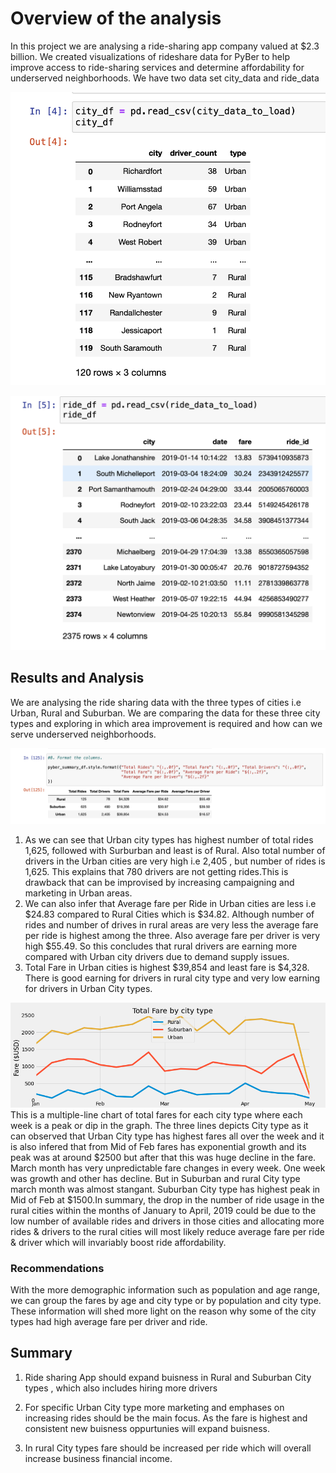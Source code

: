 # Overview of the analysis


In this project we are analysing a ride-sharing app company valued at $2.3 billion. We created visualizations of rideshare data for PyBer to help improve access to ride-sharing services and determine affordability for underserved neighborhoods. We have two data set city_data and ride_data 

![alt text](Resources/city_df.png)

![alt text](Resources/ride_df.png)

## Results and Analysis

We are analysing the ride sharing data with the three types of cities i.e Urban, Rural and Suburban. We are comparing the data for these three city types and exploring in which area improvement is required and how can we serve underserved neighborhoods.

![alt text](Resources/Final_analysis1.png)

1. As we can see that Urban city types has highest number of total rides  1,625, followed with Surburban and least is of Rural. Also total number of drivers in the Urban cities are very high i.e 2,405 , but number of rides is 1,625. This explains that 780 drivers are not getting rides.This is drawback that can be improvised by increasing campaigning and marketing in Urban areas.
2. We can also infer that Average fare per Ride in Urban cities are less i.e $24.83 compared to Rural Cities which is $34.82. Although number of rides and number of drives in rural areas are very less the average fare per ride is highest among the three. Also average fare per driver is very high $55.49. So this concludes that rural drivers are earning more compared with Urban city drivers due to demand supply issues. 
3. Total Fare in Urban cities is highest $39,854 and least fare is $4,328. There is good earning for drivers in rural city type and very low earning for drivers in Urban City types.

![alt text](Resources/Pyber_fare_summary.png)
This is a multiple-line chart of total fares for each city type where each week is a peak or dip in the graph. The three lines depicts City type as it can observed that Urban City type has highest fares all over the week and it is also infered that from Mid of Feb fares has exponential growth and its peak was at around $2500 but after that this was huge decline in the fare. March month has very unpredictable fare changes in every week. One week was growth and other has decline. But in Suburban and rural City type march month was almost stangant. Suburban City type has highest peak in Mid of Feb at $1500.In summary, the drop in the number of ride usage in the rural cities within the months of January to April, 2019 could be due to the low number of available rides and drivers in those cities and allocating more rides & drivers to the rural cities will most likely reduce average fare per ride & driver which will invariably boost ride affordability.
### Recommendations
With the  more demographic information such as population and age range, we can group the fares by age and city type or by population and city type. These information will shed more light on the reason why some of the city types had high average fare per driver and ride.


## Summary

1. Ride sharing App should expand buisness in Rural and Suburban City types , which also includes hiring more drivers 

2. For specific Urban City type more marketing and emphases on increasing rides should be the main focus. As the fare is highest and consistent new buisness oppurtunies will expand buisness.

3. In rural City types fare should be increased per ride which will overall increase business financial income.


